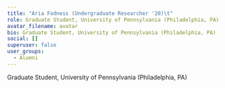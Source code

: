 ```yaml
---
title: "Aria Fodness (Undergraduate Researcher '20)\t"
role: Graduate Student, University of Pennsylvania (Philadelphia, PA)
avatar_filename: avatar
bio: Graduate Student, University of Pennsylvania (Philadelphia, PA)
social: []
superuser: false
user_groups:
  - Alumni
---
```

Graduate Student, University of Pennsylvania (Philadelphia, PA)
